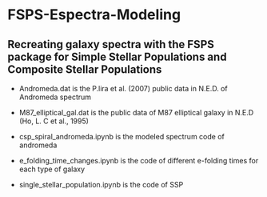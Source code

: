 # FSPS-Espectra-Modeling
Recreating galaxy spectra with the FSPS package for Simple Stellar Populations and Composite Stellar Populations
--
- Andromeda.dat is the P.lira et al. (2007) public data in N.E.D. of Andromeda spectrum
  
- M87_elliptical_gal.dat is the public data of M87 elliptical galaxy in N.E.D (Ho, L. C et al., 1995)

- csp_spiral_andromeda.ipynb is the modeled spectrum code of andromeda

- e_folding_time_changes.ipynb is the code of different e-folding times for each type of galaxy

- single_stellar_population.ipynb is the code of SSP
